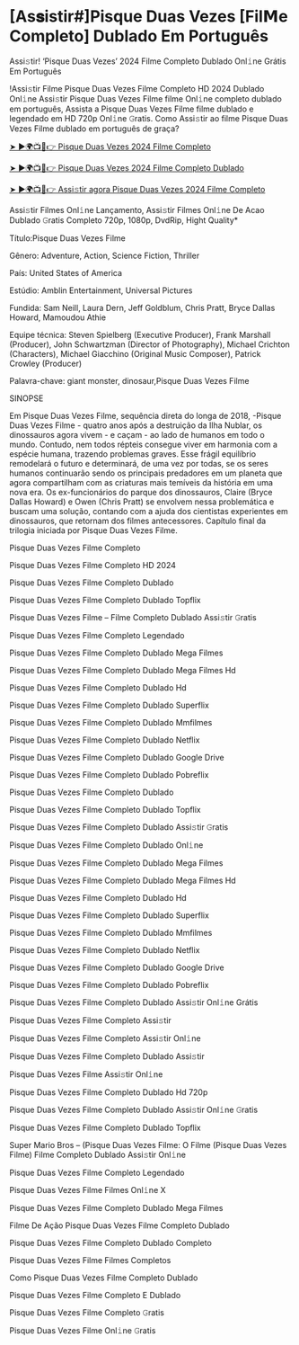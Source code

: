 # [As𝐬istir#]Pisque Duas Vezes [Fil𝗠e Completo] Dublado Em Português
Assi𝚜tir! ‘Pisque Duas Vezes’ 2024 Filme Completo Dublado Onl𝚒ne Grátis Em Português

!Assi𝚜tir Filme Pisque Duas Vezes Filme Completo HD 2024 Dublado Onl𝚒ne Assi𝚜tir Pisque Duas Vezes Filme filme Onl𝚒ne completo dublado em português, Assista a Pisque Duas Vezes Filme filme dublado e legendado em HD 720p Onl𝚒ne 𝙶ratis. Como Assi𝚜tir ao filme Pisque Duas Vezes Filme dublado em português de graça?

[➤ ►🌍📺📱👉 Pisque Duas Vezes 2024 Filme Completo](https://cutt.ly/DeQSNee6)

[➤ ►🌍📺📱👉 Pisque Duas Vezes 2024 Filme Completo Dublado](https://cutt.ly/DeQSNee6)

[➤ ►🌍📺📱👉 Assi𝚜tir agora Pisque Duas Vezes 2024 Filme Completo](https://cutt.ly/DeQSNee6)

Assi𝚜tir Filmes Onl𝚒ne Lançamento, Assi𝚜tir Filmes Onl𝚒ne De Acao Dublado 𝙶ratis Completo 720p, 1080p, DvdRip, Hight Quality*



Título:Pisque Duas Vezes Filme



Gênero: Adventure, Action, Science Fiction, Thriller



País: United States of America



Estúdio: Amblin Entertainment, Universal Pictures



Fundida: Sam Neill, Laura Dern, Jeff Goldblum, Chris Pratt, Bryce Dallas Howard, Mamoudou Athie



Equipe técnica: Steven Spielberg (Executive Producer), Frank Marshall (Producer), John Schwartzman (Director of Photography), Michael Crichton (Characters), Michael Giacchino (Original Music Composer), Patrick Crowley (Producer)



Palavra-chave: giant monster, dinosaur,Pisque Duas Vezes Filme



SINOPSE



Em Pisque Duas Vezes Filme, sequência direta do longa de 2018, -Pisque Duas Vezes Filme - quatro anos após a destruição da Ilha Nublar, os dinossauros agora vivem - e caçam - ao lado de humanos em todo o mundo. Contudo, nem todos répteis consegue viver em harmonia com a espécie humana, trazendo problemas graves. Esse frágil equilíbrio remodelará o futuro e determinará, de uma vez por todas, se os seres humanos continuarão sendo os principais predadores em um planeta que agora compartilham com as criaturas mais temíveis da história em uma nova era. Os ex-funcionários do parque dos dinossauros, Claire (Bryce Dallas Howard) e Owen (Chris Pratt) se envolvem nessa problemática e buscam uma solução, contando com a ajuda dos cientistas experientes em dinossauros, que retornam dos filmes antecessores. Capítulo final da trilogia iniciada por Pisque Duas Vezes Filme.



Pisque Duas Vezes Filme Completo



Pisque Duas Vezes Filme Completo HD 2024



Pisque Duas Vezes Filme Completo Dublado



Pisque Duas Vezes Filme Completo Dublado Topflix



Pisque Duas Vezes Filme – Filme Completo Dublado Assi𝚜tir 𝙶ratis



Pisque Duas Vezes Filme Completo Legendado



Pisque Duas Vezes Filme Completo Dublado Mega Filmes



Pisque Duas Vezes Filme Completo Dublado Mega Filmes Hd



Pisque Duas Vezes Filme Completo Dublado Hd



Pisque Duas Vezes Filme Completo Dublado Superflix



Pisque Duas Vezes Filme Completo Dublado Mmfilmes



Pisque Duas Vezes Filme Completo Dublado Netflix



Pisque Duas Vezes Filme Completo Dublado Google Drive



Pisque Duas Vezes Filme Completo Dublado Pobreflix



Pisque Duas Vezes Filme Completo Dublado



Pisque Duas Vezes Filme Completo Dublado Topflix



Pisque Duas Vezes Filme Completo Dublado Assi𝚜tir 𝙶ratis



Pisque Duas Vezes Filme Completo Dublado Onl𝚒ne



Pisque Duas Vezes Filme Completo Dublado Mega Filmes



Pisque Duas Vezes Filme Completo Dublado Mega Filmes Hd



Pisque Duas Vezes Filme Completo Dublado Hd



Pisque Duas Vezes Filme Completo Dublado Superflix



Pisque Duas Vezes Filme Completo Dublado Mmfilmes



Pisque Duas Vezes Filme Completo Dublado Netflix



Pisque Duas Vezes Filme Completo Dublado Google Drive



Pisque Duas Vezes Filme Completo Dublado Pobreflix



Pisque Duas Vezes Filme Completo Dublado Assi𝚜tir Onl𝚒ne Grátis



Pisque Duas Vezes Filme Completo Assi𝚜tir



Pisque Duas Vezes Filme Completo Assi𝚜tir Onl𝚒ne



Pisque Duas Vezes Filme Completo Dublado Assi𝚜tir



Pisque Duas Vezes Filme Assi𝚜tir Onl𝚒ne



Pisque Duas Vezes Filme Completo Dublado Hd 720p



Pisque Duas Vezes Filme Completo Dublado Assi𝚜tir Onl𝚒ne 𝙶ratis



Pisque Duas Vezes Filme Completo Dublado Topflix



Super Mario Bros – (Pisque Duas Vezes Filme: O Filme (Pisque Duas Vezes Filme) Filme Completo Dublado Assi𝚜tir Onl𝚒ne



Pisque Duas Vezes Filme Completo Legendado



Pisque Duas Vezes Filme Filmes Onl𝚒ne X



Pisque Duas Vezes Filme Completo Dublado Mega Filmes



Filme De Ação Pisque Duas Vezes Filme Completo Dublado



Pisque Duas Vezes Filme Completo Dublado Completo



Pisque Duas Vezes Filme Filmes Completos



Como Pisque Duas Vezes Filme Completo Dublado



Pisque Duas Vezes Filme Completo E Dublado



Pisque Duas Vezes Filme Completo 𝙶ratis



Pisque Duas Vezes Filme Onl𝚒ne 𝙶ratis

